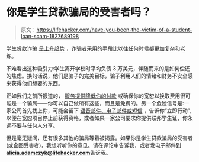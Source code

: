 # 你是学生贷款骗局的受害者吗？

> 原文：<https://lifehacker.com/have-you-been-the-victim-of-a-student-loan-scam-1827689198>

学生贷款诈骗 [呈上升趋势](https://www.cnbc.com/2018/07/16/student-loan-scams-are-on-the-rise.html) ，诈骗者采用的手段比以往任何时候都更加复杂和老练。



不难看出这种吸引力:学生离开学校时平均负债 3 万美元，伴随而来的是如何偿还的焦虑。换句话说，他们是骗子的完美目标，骗子利用人们的情绪和财务不安全感来获得他们想要的东西。

正如我们之前所报道的， [服务提供降低你的付款](https://twocents.lifehacker.com/dont-pay-anyone-to-help-you-with-your-student-loans-1825888355) 或确保你的宽恕以换取费用很可能是一个骗局——你可以自己做所有这些，而且是免费的。另一个危险信号是:一家公司首先找上你，可能会留下 [语音邮件、电子邮件或短信](https://studentaid.ed.gov/sa/repay-loans/avoiding-loan-scams) ，告诉你“立即行动”,以便在宽恕项目停止前获得资格，或者如果一家公司要求你提供联邦学生证，你永远不要与任何人分享。

但是毫无疑问，还有很多其他的骗局等着被揭露。如果你是学生贷款骗局的受害者(或企图受害者)，我想听听你的意见。请在评论中告诉我，或者发电子邮件到**alicia.adamczyk@lifehacker.com**告诉我。